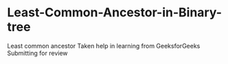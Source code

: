 # Least-Common-Ancestor-in-Binary-tree
Least common ancestor
Taken help in learning from GeeksforGeeks
Submitting for review
